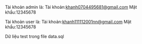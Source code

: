 Tài khoản admin là: Tài khoản:khanh0704495681@gmail.com
Mật khẩu:12345678

Tài khoản user là: Tài khoản:khanh111112001nn@gmail.com
Mật khẩu:12345678

Dữ liệu test trong file data.sql
